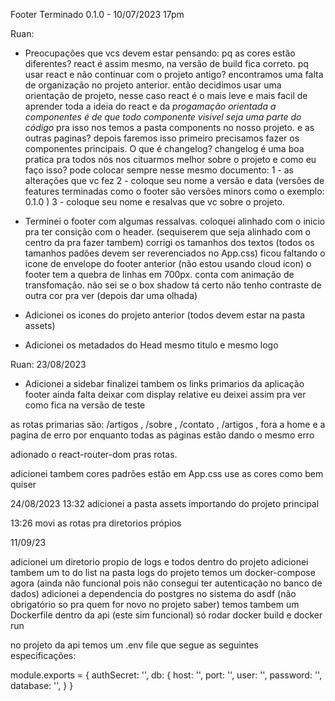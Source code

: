 
Footer Terminado 0.1.0 - 10/07/2023 17pm

Ruan:

- Preocupações que vcs devem estar pensando:
    pq as cores estão diferentes? react é assim mesmo, na versão de build fica correto.
    pq usar react e não continuar com o projeto antigo? encontramos uma falta de organização no projeto anterior.
        então decidimos usar uma orientação de projeto, nesse caso react é o mais leve e mais facil de aprender
        toda a ideia do react e da *progamação orientada a componentes é de que todo componente visivel seja uma parte do código*
        pra isso nos temos a pasta components no nosso projeto.
    e as outras paginas? depois faremos isso primeiro precisamos fazer os componentes principais.
    O que é changelog? changelog é uma boa pratica pra todos nós nos cituarmos melhor sobre o projeto 
        e como eu faço isso? pode colocar sempre nesse mesmo documento: 
            1 - as alterações que vc fez
            2 - coloque seu nome a versão e data (versões de features terminadas como o footer são versões minors como o exemplo: 0.1.0 )
            3 - coloque seu nome e resalvas que vc sobre o projeto.

- Terminei o footer com algumas ressalvas.
    coloquei alinhado com o inicio pra ter consição com o header. (sequiserem que seja alinhado com o centro da pra fazer tambem)
    corrigi os tamanhos dos textos (todos os tamanhos padões devem ser reverenciados no App.css)
    ficou faltando o icone de envelope do footer anterior (não estou usando cloud icon)
    o footer tem a quebra de linhas em 700px. conta com animação de transfomação.
    não sei se o box shadow tá certo não tenho contraste de outra cor pra ver (depois dar uma olhada)

- Adicionei os icones do projeto anterior (todos devem estar na pasta assets)

- Adicionei os metadados do Head 
    mesmo titulo e mesmo logo


Ruan: 23/08/2023
- Adicionei a sidebar finalizei tambem os links primarios da aplicação 
    footer ainda falta deixar com display relative eu deixei assim pra ver como fica na versão de teste

as rotas primarias são: /artigos , /sobre , /contato , /artigos , fora a home e a pagina de erro 
por enquanto todas as páginas estão dando o mesmo erro

adionado o react-router-dom pras rotas.

adicionei tambem cores padrões estão em App.css use as cores como bem quiser

24/08/2023 13:32 
adicionei a pasta assets importando do projeto principal

13:26
movi as rotas pra diretorios própios

11/09/23 

adicionei um diretorio propio de logs e todos dentro do projeto
adicionei tambem um to do list na pasta logs do projeto
temos um docker-compose agora (ainda não funcional pois não consegui ter autenticação no banco de dados)
adicionei a dependencia do postgres no sistema do asdf (não obrigatório so pra quem for novo no projeto saber)
temos tambem um Dockerfile dentro da api (este sim funcional) só rodar docker build e docker run

no projeto da api temos um .env file que segue as seguintes especificações:

module.exports = {
  authSecret: '',
  db: {
    host: '',
    port: '',
    user: '',
    password: '',
    database: '',
  }
}
